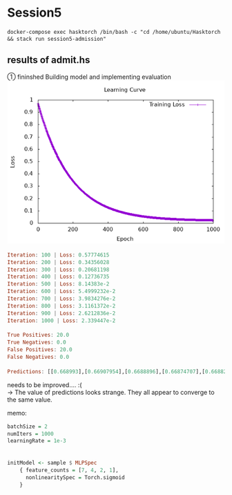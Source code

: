 # Session5
```
docker-compose exec hasktorch /bin/bash -c "cd /home/ubuntu/Hasktorch && stack run session5-admission"
```

## results of admit.hs
① fininshed Building model and implementing evaluation  
![](charts/MLP_Admission_LearningCurve_1.png)
```haskell
Iteration: 100 | Loss: 0.57774615
Iteration: 200 | Loss: 0.34356028
Iteration: 300 | Loss: 0.20681198
Iteration: 400 | Loss: 0.12736735
Iteration: 500 | Loss: 8.14383e-2
Iteration: 600 | Loss: 5.4999232e-2
Iteration: 700 | Loss: 3.9834276e-2
Iteration: 800 | Loss: 3.1161372e-2
Iteration: 900 | Loss: 2.6212836e-2
Iteration: 1000 | Loss: 2.339447e-2

True Positives: 20.0
True Negatives: 0.0
False Positives: 20.0
False Negatives: 0.0

Predictions: [[0.668993],[0.66907954],[0.6688896],[0.66874707],[0.66882074],[0.6706444],[0.6687267],[0.66872394],[0.66911626],[0.668723],[0.66924596],[0.6687355],[0.6687292],[0.6687647],[0.66872895],[0.66880524],[0.6687602],[0.66906905],[0.6687445],[0.66874284],[0.66872525],[0.66874874],[0.668723],[0.6687224],[0.66872215],[0.66872275],[0.6687222],[0.66872215],[0.66872215],[0.6687224],[0.66872287],[0.6687248],[0.66872215],[0.66872215],[0.66872215],[0.6687224],[0.6687231],[0.66872215],[0.6687222],[0.66872245]]
```
needs to be improved.... :(   
→ The value of predictions looks strange. 
They all appear to converge to the same value.  


memo: 
```haskell 
batchSize = 2  
numIters = 1000  
learningRate = 1e-3  


initModel <- sample $ MLPSpec
    { feature_counts = [7, 4, 2, 1],
      nonlinearitySpec = Torch.sigmoid
    }
```

